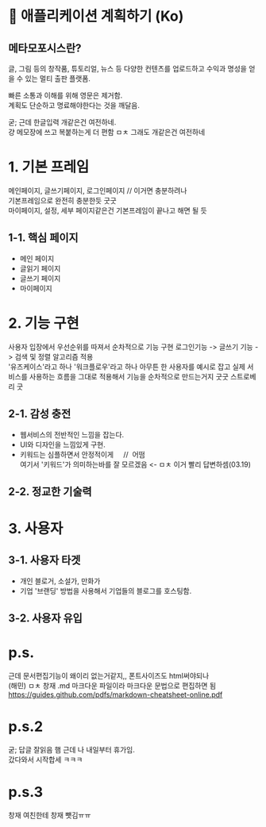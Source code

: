 # 📝 애플리케이션 계획하기 (Ko)
## 메타모포시스란?
글, 그림 등의 창작품, 튜토리얼, 뉴스 등 다양한 컨텐츠를 업로드하고 수익과 명성을 얻을 수 있는 멀티 출판 플랫폼.

빠른 소통과 이해를 위해 영문은 제거함.\
계획도 단순하고 명료해야한다는 것을 깨달음.

굳; 근데 한글입력 개같은건 여전하네.\
걍 메모장에 쓰고 복붙하는게 더 편함 ㅁㅊ 그래도 개같은건 여전하네

# 1. 기본 프레임
메인페이지, 글쓰기페이지, 로그인페이지 // 이거면 충분하려나\
기본프레임으로 완전히 충분한듯 굿굿\
마이페이지, 설정, 세부 페이지같은건 기본프레임이 끝나고 해면 될 듯
## 1-1. 핵심 페이지
* 메인 페이지
* 글읽기 페이지
* 글쓰기 페이지
* 마이페이지

# 2. 기능 구현
사용자 입장에서 우선순위를 따져서 순차적으로 기능 구현
로그인기능 -> 글쓰기 기능 -> 검색 및 정렬 알고리즘 적용\
'유즈케이스'라고 하나 '워크플로우'라고 하나 아무튼 한 사용자를 예시로 잡고 실제 서비스를 사용하는 흐름을 그대로 적용해서 기능을 순차적으로 만드는거지 굿굿 스트로베리 굿

## 2-1. 감성 충전
* 웹서비스의 전반적인 느낌을 잡는다.
* UI와 디자인을 느낌있게 구현.
* 키워드는 심플하면서 안정적이게      //  어떰\
여기서 '키워드'가 의미하는바를 잘 모르겠음 <- ㅁㅊ 이거 빨리 답변하셈(03.19)

## 2-2. 정교한 기술력

# 3. 사용자
## 3-1. 사용자 타겟
* 개인
블로거, 소설가, 만화가
* 기업
'브랜딩' 방법을 사용해서 기업들의 블로그를 호스팅함.

## 3-2. 사용자 유입


# p.s.
근데 문서편집기능이 왜이리 없는거같지,, 폰트사이즈도 html써야되나\
(해민) ㅁㅊ 창재 .md 마크다운 파일이라 마크다운 문법으로 편집하면 됨\
https://guides.github.com/pdfs/markdown-cheatsheet-online.pdf

# p.s.2
굳; 답글 잘읽음 햄 근데 나 내일부터 휴가임.\
갔다와서 시작합세 ㅋㅋㅋ

# p.s.3
창재 여친한테 창재 뺏김ㅠㅠ
